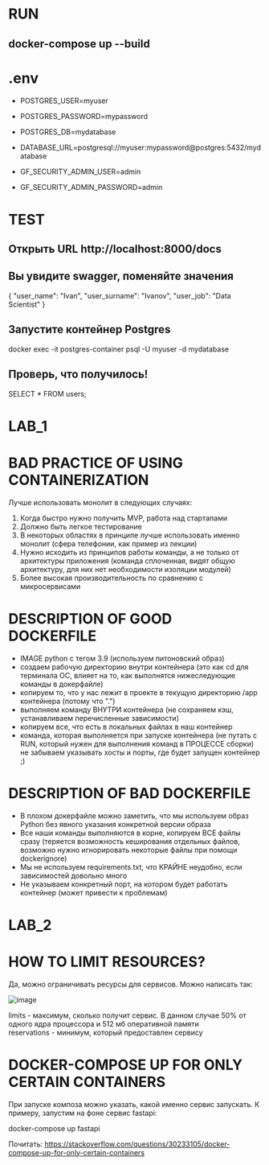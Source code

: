 # RUN
## docker-compose up --build

# .env
- POSTGRES_USER=myuser
- POSTGRES_PASSWORD=mypassword
- POSTGRES_DB=mydatabase
- DATABASE_URL=postgresql://myuser:mypassword@postgres:5432/mydatabase

- GF_SECURITY_ADMIN_USER=admin
- GF_SECURITY_ADMIN_PASSWORD=admin

# TEST
## Открыть URL http://localhost:8000/docs 

## Вы увидите swagger, поменяйте значения
{
  "user_name": "Ivan",
  "user_surname": "Ivanov",
  "user_job": "Data Scientist"
}

## Запустите контейнер Postgres
docker exec -it postgres-container psql -U myuser -d mydatabase

## Проверь, что получилось!
SELECT * FROM users;


# LAB_1
# BAD PRACTICE OF USING CONTAINERIZATION

Лучше использовать монолит в следующих случаях:

1) Когда быстро нужно получить MVP, работа над стартапами
2) Должно быть легкое тестирование
3) В некоторых областях в принципе лучше использовать именно монолит (сфера телефонии, как пример из лекции)
4) Нужно исходить из принципов работы команды, а не только от архитектуры приложения (команда сплоченная, видят общую архитектуру, для них нет необходимости изоляции модулей) 
5) Более высокая производительность по сравнению с микросервисами

# DESCRIPTION OF GOOD DOCKERFILE

- IMAGE python с тегом 3.9 (используем питоновский образ)
- создаем рабочую директорию внутри контейнера (это как cd для терминала ОС, влияет на то, как выполнятся нижеследующие команды в докерфайле)
- копируем то, что у нас лежит в проекте в текущую директорию /app контейнера (потому что ".")
- выполняем команду ВНУТРИ контейнера (не сохраняем кэш, устанавливаем перечисленные зависимости)
- копируем все, что есть в локальных файлах в наш контейнер
- команда, которая выполняется при запуске контейнера (не путать с RUN, который нужен для выполнения команд в ПРОЦЕССЕ сборки) не забываем указывать хосты и порты, где будет запущен контейнер ;)

# DESCRIPTION OF BAD DOCKERFILE

- В плохом докерфайле можно заметить, что мы используем образ Python без явного указания конкретной версии образа
- Все наши команды выполняются в корне, копируем ВСЕ файлы сразу (теряется возможность кеширования отдельных файлов, возможно нужно игнорировать некоторые файлы при помощи dockerignore)
- Мы не используем requirements.txt, что КРАЙНЕ неудобно, если зависимостей довольно много
- Не указываем конкретный порт, на котором будет работать контейнер (может привести к проблемам)

# LAB_2
# HOW TO LIMIT RESOURCES?

Да, можно ограничивать ресурсы для сервисов. Можно написать так:

![image](https://github.com/user-attachments/assets/57de3001-4922-4cb9-8f72-7733a374ac8c)

          
limits - максимум, сколько получит сервис. В данном случае 50% от одного ядра процессора и 512 мб оперативной памяти\
reservations - минимум, который предоставлен сервису

# DOCKER-COMPOSE UP FOR ONLY CERTAIN CONTAINERS

При запуске композа можно указать, какой именно сервис запускать. К примеру, запустим на фоне сервис fastapi:

docker-compose up fastapi

Почитать: https://stackoverflow.com/questions/30233105/docker-compose-up-for-only-certain-containers
